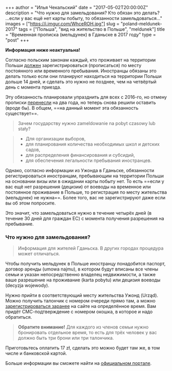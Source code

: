 +++
author = "Илья Чекальский"
date = "2017-05-02T20:00:00Z"
description = "Что нужно для замельдования? Кто обязан это делать? ...если у вас ещё нет карты побыту, то обязанности замельдоваться..."
images = ["https://i.imgur.com/WhceROH.jpg"]
slug = "poland-meldunek-2017"
tags = ["Польша", "вид на жительство в Польше", "meldunek"]
title = "Временная прописка (мельдунек) в Гданьске в 2017 году"
type = "post"
+++

**Информация ниже неактуальна!**

Согласно польским законам каждый, кто проживает на территории Польши [должен](https://obywatel.gov.pl/meldunek/obowiazek-meldunkowy-cudzoziemcow) зарегистрироваться (прописаться) по месту постоянного или временного пребывания. Иностранцы обязаны это делать только если они планируют находиться на территории Польши дольше 14 дней, и сделать это нужно не позднее, чем на четвёртый день с момента приезда.

Эту обязанность планировали упразднить для всех с 2016-го, но отмену прописки [перенесли](http://prawo.gazetaprawna.pl/artykuly/883993,sejm-rozpoczyna-prace-nad-przesunieciem-na-2018-r-zniesienia-obowiazku-meldunkowego.html) на два года, но теперь снова решили оставить (вроде бы). В общем, ==на данный момент эта обязанность существует==.

> Зачем государству нужно zameldowanie na pobyt czasowy lub stały?

> * Для организации выборов,
> * для планирования количества необходимых школ и детских садов,
> * для распределения финансирования и субсидий,
> * для обеспечения легальности пребывания иностранцев.

Однако, согласно информации из Ужонда в Гданьске, обязанности регистрироваться иностранцам, пребывающим на территории Польши на основании визы или в ожидании карты побыту нет. То есть ==если у вас ещё нет разрешения (децизии) от воеводы на временное или постоянное проживание в Польше, то регистрация по месту жительства (мельдунек) не нужна==. Более того, вас не зарегистрируют даже если вы об этом попросите.

Это значит, что замельдоваться нужно в течение четырёх дней (в течение 30 дней для граждан ЕС) с момента получения разрешения на пребывание.

### Что нужно для замельдования?

> Информация для жителей Гданьска. В других городах процедура может отличаться.

Чтобы получить мельдунек в Польше иностранцу понадобится паспорт, договор аренды (umowa najmu), в котором будут вписаны все члены семьи и указан непосредственно владелец недвижимости, а также ваше разрешение на проживание (karta pobytu) или децизия воеводы (decyzja wojewody).

Нужно прийти в соответствующий месту жительства Ужонд (Urząd). Можно получить талончик с номером очереди прямо там, а можно [зарегистрироваться заранее](https://ssl.gdansk.pl/rezerwacja) на сайте на определённое время. Вам придёт СМС-подтверждение с номером окошка, в которое и надо обратиться.

> **Обратите внимание!** Для каждого из членов семьи нужно бронировать отдельное время, то есть для трёх человек у вас должно быть три брони или три талончика.

Приготовьтесь оплатить 17 zł, сделать это можно будет там же, в том числе и банковской картой.

Больше информации вы сможете найти на [официальном портале](https://obywatel.gov.pl/meldunek).